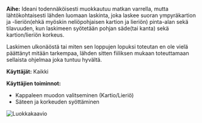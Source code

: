 **Aihe:** Ideani todennäköisesti muokkautuu matkan varrella, mutta lähtökohtaisesti lähden luomaan laskinta, joka laskee suoran ympyräkartion ja -lieriön(ehkä myöskin neliöpohjaisen kartion ja lieriön) pinta-alan sekä tilavuuden, kun laskimeen syötetään pohjan säde(tai kanta) sekä kartion/lieriön korkeus.

Laskimen ulkonäöstä tai miten sen loppujen lopuksi toteutan en ole vielä päättänyt mitään tarkempaa, lähden sitten fiiliksen mukaan toteuttamaan sellaista ohjelmaa joka tuntuu hyvältä.

**Käyttäjät:** Kaikki 

**Käyttäjien toiminnot:**
- Kappaleen muodon valitseminen (Kartio/Lieriö)
- Säteen ja korkeuden syöttäminen

![Luokkakaavio](Pinta-ala-ja-tilavuus-laskin/Dokumentaatiot/luokkakaavio.png)
